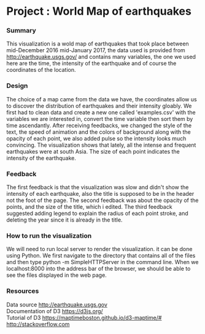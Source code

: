                                                  
# Project : World Map of earthquakes 

### Summary 

This visualization is a wold map of earthquakes that took place between mid-December 2016 mid-January 2017, the data used is provided from http://earthquake.usgs.gov/ and contains many variables, the one we used here are the time, the intensity of the earthquake and of course the coordinates of the location. 

### Design

The choice of a map came from the data we have, the coordinates allow us to discover the distribution of earthquakes and their intensity gloably.
We first had to clean data and create a new one called 'examples.csv' with the variables we are interested in, convert the time variable then sort them by time ascendantly.
After receiving feedbacks, we changed the style of the text, the speed of animation and the colors of background along with the opacity of each point, we also added pulse so the intensity looks much convincing.
The visualization shows that lately, all the intense and frequent earthquakes were at south Asia. The size of each point indicates the intensity of the earthquake.

### Feedback 
The first feedback is that the visualization was slow and didn't show the intensity of each earthquake, also the title is supposed to be in the header not the foot of the page. 
The second feedback was about the opacity of the points, and the size of the title, which i edited. 
The third feedback suggested adding legend to explain the radius of each point stroke, and deleting the year since it is already in the title.

### How to run the visualization 
We will need to run local server to render the visualization. it can be done using Python. We first navigate to the directory that contains all of the files and then type python -m SimpleHTTPServer in the command line. When we localhost:8000 into the address bar of the browser, we should be able to see the files displayed in the web page.


### Resources
Data source http://earthquake.usgs.gov <br />
Documentation of D3 https://d3js.org/ <br />
Tutorial of D3 https://maptimeboston.github.io/d3-maptime/#  <br />
http://stackoverflow.com 
